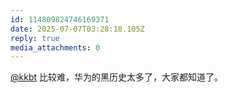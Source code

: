 ```yaml
---
id: 114809824746169371
date: 2025-07-07T03:28:18.105Z
reply: true
media_attachments: 0
---
```


[@kkbt](https://hello.2heng.xin/@kkbt) 比较难，华为的黑历史太多了，大家都知道了。

